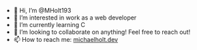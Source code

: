 - 👋 Hi, I’m @MHolt193
- 👀 I’m interested in work as a web developer
- 🌱 I’m currently learning C
- 💞️ I’m looking to collaborate on anything! Feel free to reach out!
- 📫 How to reach me: [michaelholt.dev](https://michaelholt.dev)

<!---
MHolt193/MHolt193 is a ✨ special ✨ repository because its `README.md` (this file) appears on your GitHub profile.
You can click the Preview link to take a look at your changes.
--->
